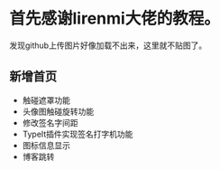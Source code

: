 # 首先感谢lirenmi大佬的教程。

发现github上传图片好像加载不出来，这里就不贴图了。


## 新增首页
* 触碰遮罩功能
* 头像图触碰旋转功能
* 修改签名字间距
* TypeIt插件实现签名打字机功能
* 图标信息显示
* 博客跳转
